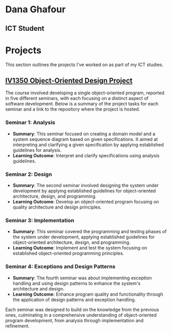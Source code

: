 # Dana Ghafour
## ICT Student

# Projects

This section outlines the projects I've worked on as part of my ICT studies. 

## [IV1350 Object-Oriented Design Project](https://github.com/danaghafour/iv1350)

The course involved developing a single object-oriented program, reported in five different seminars, with each focusing on a distinct aspect of software development. Below is a summary of the project tasks for each seminar and a link to the repository where the project is hosted.

### Seminar 1: Analysis
- **Summary**: This seminar focused on creating a domain model and a system sequence diagram based on given specifications. It aimed at interpreting and clarifying a given specification by applying established guidelines for analysis.
- **Learning Outcome**: Interpret and clarify specifications using analysis guidelines.

### Seminar 2: Design
- **Summary**: The second seminar involved designing the system under development by applying established guidelines for object-oriented architecture, design, and programming.
- **Learning Outcome**: Develop an object-oriented program focusing on quality architecture and design principles.

### Seminar 3: Implementation
- **Summary**: This seminar covered the programming and testing phases of the system under development, applying established guidelines for object-oriented architecture, design, and programming.
- **Learning Outcome**: Implement and test the system focusing on established object-oriented programming principles.

### Seminar 4: Exceptions and Design Patterns
- **Summary**: The fourth seminar was about implementing exception handling and using design patterns to enhance the system's architecture and design.
- **Learning Outcome**: Enhance program quality and functionality through the application of design patterns and exception handling.

Each seminar was designed to build on the knowledge from the previous ones, culminating in a comprehensive understanding of object-oriented program development, from analysis through implementation and refinement.
